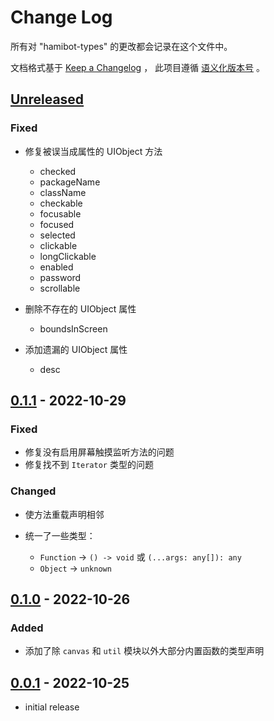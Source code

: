 # Change Log

所有对 "hamibot-types" 的更改都会记录在这个文件中。

文档格式基于 [Keep a Changelog] ，
此项目遵循 [语义化版本号] 。

## [Unreleased]

### Fixed

- 修复被误当成属性的 UIObject 方法

  - checked
  - packageName
  - className
  - checkable
  - focusable
  - focused
  - selected
  - clickable
  - longClickable
  - enabled
  - password
  - scrollable

- 删除不存在的 UIObject 属性

  - boundsInScreen

- 添加遗漏的 UIObject 属性

  - desc

## [0.1.1] - 2022-10-29

### Fixed

- 修复没有启用屏幕触摸监听方法的问题
- 修复找不到 `Iterator` 类型的问题

### Changed

- 使方法重载声明相邻
- 统一了一些类型：
  
  - `Function` -> `() -> void` 或 `(...args: any[]): any`
  - `Object` -> `unknown`

## [0.1.0] - 2022-10-26

### Added

- 添加了除 `canvas` 和 `util` 模块以外大部分内置函数的类型声明

## [0.0.1] - 2022-10-25

- initial release

<!-- Links -->

[keep a changelog]: https://keepachangelog.com/en/1.0.0/
[语义化版本号]: https://semver.org/spec/v2.0.0.html

<!-- Versions -->

[unreleased]: https://github.com/batu1579/hamibot-types/compare/v0.1.1...HEAD
[0.1.1]: https://github.com/batu1579/hamibot-types/compare/v0.1.0..v0.1.1
[0.1.0]: https://github.com/batu1579/hamibot-types/compare/v0.0.1..v0.1.0
[0.0.1]: https://github.com/batu1579/hamibot-types/releases/tag/v0.0.1
